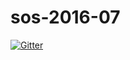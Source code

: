 # sos-2016-07

[![Gitter](https://badges.gitter.im/sos-2016-07/sos-2016-07.svg)](https://gitter.im/sos-2016-07/sos-2016-07?utm_source=badge&utm_medium=badge&utm_campaign=pr-badge&utm_content=badge)